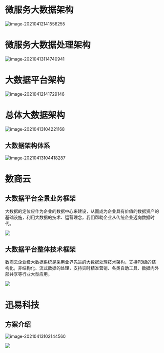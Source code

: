 # 微服务大数据架构

![image-20210412141558255](https://gitee.com/AiShiYuShiJiePingXing/img/raw/master/img/image-20210412141558255.png)



# 微服务大数据处理架构

![image-20210413114740941](https://gitee.com/AiShiYuShiJiePingXing/img/raw/master/img/image-20210413114740941.png)

# 大数据平台架构

![image-20210412141729146](https://gitee.com/AiShiYuShiJiePingXing/img/raw/master/img/image-20210412141729146.png)



# 总体大数据架构

![image-20210413104221168](https://gitee.com/AiShiYuShiJiePingXing/img/raw/master/img/image-20210413104221168.png)

## 大数据架构体系

![image-20210413104418287](https://gitee.com/AiShiYuShiJiePingXing/img/raw/master/img/image-20210413104418287.png)





# 数商云

## 大数据平台全景业务框架

大数据的定位应作为企业的数据中心来建设，从而成为企业具有价值的数据资产的基础设施，利用大数据的技术、运营理念，我们帮助企业从传统企业迈向数据时代。

![](https://www.shushangyun.com/assets/images/bigdata-platform.png)



## 大数据平台整体技术框架

数商云企业级大数据系统是采用业界先进的大数据处理技术架构，支持PB级的结构化，非结构化、流式数据的处理，支持实时精准营销、各类自助工具、数据内外部共享等行业大型应用。

![](https://www.shushangyun.com/assets/images/bigdata-js.png)

# 迅易科技

## 方案介绍

![image-20210413102144560](https://gitee.com/AiShiYuShiJiePingXing/img/raw/master/img/image-20210413102144560.png)

![](https://www.showdoc.cc/server/api/common/visitfile/sign/8e667aa938f872147cf21ef474ac69bb?showdoc=.jpg)





